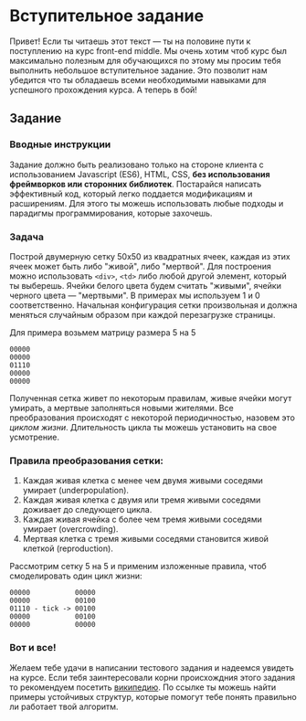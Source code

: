 # Вступительное задание

Привет! Если ты читаешь этот текст — ты на половине пути к поступлению на курс front-end middle. Мы очень хотим чтоб курс был максимально полезным для обучающихся по этому мы просим тебя выполнить небольшое вступительное задание. Это позволит нам убедится что ты обладаешь всеми необходимыми навыками для успешного прохождения курса. А теперь в бой!

## Задание

### Вводные инструкции
Задание должно быть реализовано только на стороне клиента с использованием Javascript (ES6),
HTML, CSS, **без использования фреймворков или сторонних библиотек**. 
Постарайся написать эффективный код, который легко поддается модификациям и расширениям. 
Для этого ты можешь использовать любые подходы и парадигмы программирования, которые захочешь.

### Задача

Построй двумерную сетку 50x50 из квадратных ячеек, каждая из этих ячеек может быть либо "живой", либо "мертвой".
Для построения можно использовать `<div>`, `<td>` либо любой другой элемент, который ты выберешь. 
Ячейки белого цвета будем считать "живыми", ячейки черного цвета — "мертвыми".
В примерах мы используем 1 и 0 соответственно.
Начальная конфигурация сетки произвольная и должна меняться случайным образом при каждой перезагрузке страницы.

Для примера возьмем матрицу размера 5 на 5

```
00000
00000
01110
00000
00000
```

Полученная сетка живет по некоторым правилам, живые ячейки могут умирать, а мертвые заполняться новыми жителями.
Все преобразования происходят с некоторой периодичностью, назовем это _циклом жизни_.
Длительность цикла ты можешь установить на свое усмотрение.

### Правила преобразования сетки:

1. Каждая живая клетка с менее чем двумя живыми соседями умирает (underpopulation).
2. Каждая живая клетка с двумя или тремя живыми соседями доживает до следующего цикла.
3. Каждая живая ячейка с более чем тремя живыми соседями умирает (overcrowding).
4. Мертвая клетка с тремя живыми соседями становится живой клеткой (reproduction).

Рассмотрим сетку 5 на 5 и применим изложенные правила, чтоб смоделировать один цикл жизни:

```
00000           00000
00000           00100
01110 - tick -> 00100
00000           00100
00000           00000
```

### Вот и все!

Желаем тебе удачи в написании тестового задания и надеемся увидеть на курсе.
Если тебя заинтересовали корни происхождния этого задания то рекомендуем посетить [википедию](https://ru.wikipedia.org/wiki/%D0%98%D0%B3%D1%80%D0%B0_%C2%AB%D0%96%D0%B8%D0%B7%D0%BD%D1%8C%C2%BB). По ссылке ты можешь найти примеры устойчивых структур, которые помогут тебе понять правильно ли работает твой алгоритм.


